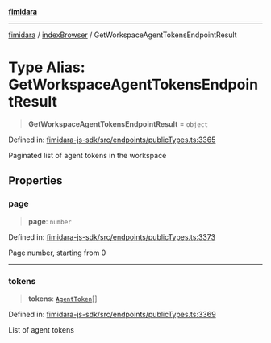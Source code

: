 [**fimidara**](../../README.md)

***

[fimidara](../../modules.md) / [indexBrowser](../README.md) / GetWorkspaceAgentTokensEndpointResult

# Type Alias: GetWorkspaceAgentTokensEndpointResult

> **GetWorkspaceAgentTokensEndpointResult** = `object`

Defined in: [fimidara-js-sdk/src/endpoints/publicTypes.ts:3365](https://github.com/softkave/fimidara/blob/feac071900ab8644442d355e5cb5db9df2f34600/fimidara-js-sdk/src/endpoints/publicTypes.ts#L3365)

Paginated list of agent tokens in the workspace

## Properties

### page

> **page**: `number`

Defined in: [fimidara-js-sdk/src/endpoints/publicTypes.ts:3373](https://github.com/softkave/fimidara/blob/feac071900ab8644442d355e5cb5db9df2f34600/fimidara-js-sdk/src/endpoints/publicTypes.ts#L3373)

Page number, starting from 0

***

### tokens

> **tokens**: [`AgentToken`](AgentToken.md)[]

Defined in: [fimidara-js-sdk/src/endpoints/publicTypes.ts:3369](https://github.com/softkave/fimidara/blob/feac071900ab8644442d355e5cb5db9df2f34600/fimidara-js-sdk/src/endpoints/publicTypes.ts#L3369)

List of agent tokens
